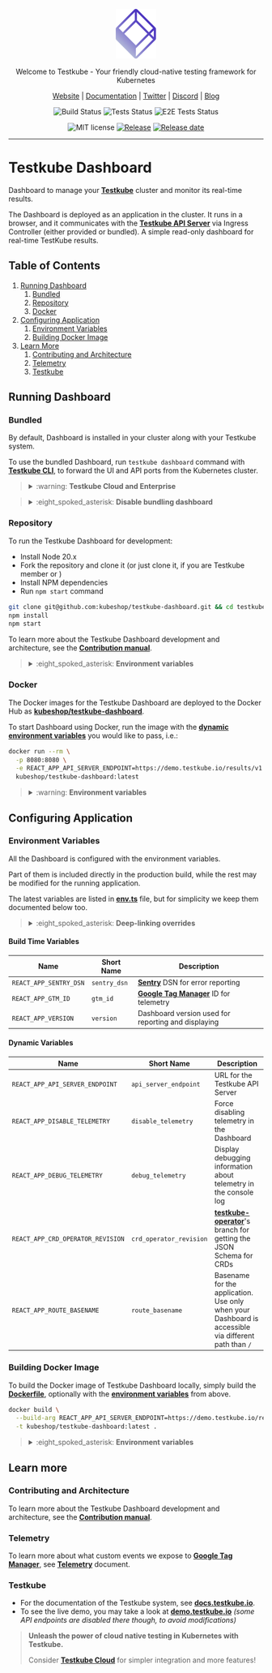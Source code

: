 <p align="center">
  <img src="docs/testkube-logo.svg" alt="Testkube Logo" width="80"/>
</p>

<p align="center">
  Welcome to Testkube - Your friendly cloud-native testing framework for Kubernetes
</p>

<p align="center">
  <a href="https://testkube.io">Website</a> |
  <a href="https://kubeshop.github.io/testkube">Documentation</a> |
  <a href="https://twitter.com/testkube_io">Twitter</a> |
  <a href="https://discord.gg/hfq44wtR6Q">Discord</a> |
  <a href="https://kubeshop.io/category/testkube">Blog</a>
</p>

<p align="center">
  <img title="Build Status" src="https://github.com/kubeshop/testkube-dashboard/actions/workflows/build.yml/badge.svg?event=push"/>
  <img title="Tests Status" src="https://github.com/kubeshop/testkube-dashboard/actions/workflows/test.yml/badge.svg?event=push"/>
  <img title="E2E Tests Status" src="https://github.com/kubeshop/testkube-dashboard/actions/workflows/pr_checks.yml/badge.svg?event=push"/>
</p>

<p align="center">
  <img title="MIT license" src="https://img.shields.io/badge/License-MIT-yellow.svg"/>
  <a href="https://github.com/kubeshop/testkube-dashboard/releases"><img title="Release" src="https://img.shields.io/github/v/release/kubeshop/testkube-dashboard"/></a>
  <a href="https://github.com/kubeshop/testkube-dashboard/releases"><img title="Release date" src="https://img.shields.io/github/release-date/kubeshop/testkube-dashboard"/></a>
</p>

<hr>

# Testkube Dashboard

Dashboard to manage your [**Testkube**](https://testkube.io) cluster and monitor its real-time results.

The Dashboard is deployed as an application in the cluster.
It runs in a browser, and it communicates with the [**Testkube API Server**](https://github.com/kubeshop/testkube) via Ingress Controller (either provided or bundled).
A simple read-only dashboard for real-time TestKube results.

## Table of Contents

1. [Running Dashboard](#running-dashboard)
   1. [Bundled](#bundled) 
   2. [Repository](#repository)
   3. [Docker](#docker)
2. [Configuring Application](#configuring-application)
   1. [Environment Variables](#environment-variables)
   2. [Building Docker Image](#building-docker-image)
3. [Learn More](#learn-more)
   1. [Contributing and Architecture](#contributing-and-architecture)
   2. [Telemetry](#telemetry)
   3. [Testkube](#testkube)

## Running Dashboard

### Bundled

By default, Dashboard is installed in your cluster along with your Testkube system.

To use the bundled Dashboard, run `testkube dashboard` command with [**Testkube CLI**](https://docs.testkube.io/articles/install-cli/),
to forward the UI and API ports from the Kubernetes cluster.

> <details>
> <summary>:warning: <strong>Testkube Cloud and Enterprise</strong></summary>
> <br>
> 
> This Dashboard works only for the Testkube Open Source installations.
> To manage the Testkube in Enterprise or Cloud offering, use their corresponding dashboards:
> * [**cloud.testkube.io**](https://cloud.testkube.io?utm_source=github-dashboard) for Testkube Cloud
> * Your Enterprise URL for Testkube Enterprise
> </details>

> <details>
> <summary>:eight_spoked_asterisk: <strong>Disable bundling dashboard</strong></summary>
> <br>
> 
> To disable Dashboard installation with the Testkube system, you may use `testkube-dashboard.enabled=false` value in the [**Helm chart**](https://github.com/kubeshop/helm-charts/tree/main/charts/testkube).
> </details>

### Repository

To run the Testkube Dashboard for development:
* Install Node 20.x
* Fork the repository and clone it (or just clone it, if you are Testkube member or )
* Install NPM dependencies
* Run `npm start` command

```bash
git clone git@github.com:kubeshop/testkube-dashboard.git && cd testkube-dashboard
npm install
npm start
```

To learn more about the Testkube Dashboard development and architecture, see the [**Contribution manual**](CONTRIBUTING.md).

> <details>
> <summary>:eight_spoked_asterisk: <strong>Environment variables</strong></summary>
> <br>
> 
> To configure your [**environment variables**](#environment-variables), either:
> * create `.env` file in the repository, or
> * export the environment variables globally
> 
> You may use both [**build time**](#build-time-variables) and [**dynamic variables**](#dynamic-variables) here.
>
> Please note, that you may want to use [**Create React App's varisbles**](https://create-react-app.dev/docs/advanced-configuration/) too,
> i.e. `BROWSER=none` to avoid opening the browser.
> </details>

### Docker

The Docker images for the Testkube Dashboard are deployed to the Docker Hub as [**kubeshop/testkube-dashboard**](https://hub.docker.com/r/kubeshop/testkube-dashboard).

To start Dashboard using Docker, run the image with the [**dynamic environment variables**](#dynamic-variables) you would like to pass, i.e.:

```bash
docker run --rm \
  -p 8080:8080 \
  -e REACT_APP_API_SERVER_ENDPOINT=https://demo.testkube.io/results/v1 \
  kubeshop/testkube-dashboard:latest
```

> <details>
> <summary>:warning: <strong>Environment variables</strong></summary>
> <br>
> 
> To override the [**build time environment variables**](#build-time-variables) too, you need to [**build the Docker image**](#building-docker-image) on your own.
> </details>

## Configuring Application

### Environment Variables

All the Dashboard is configured with the environment variables.

Part of them is included directly in the production build,
while the rest may be modified for the running application.

The latest variables are listed in [**env.ts**](packages/web/src/env.ts) file,
but for simplicity we keep them documented below too.

> <details>
> <summary>:eight_spoked_asterisk: <strong>Deep-linking overrides</strong></summary>
> <br>
> 
> You may temporarily override the variables in the running application using the query string.
> The Dashboard seeks for query params starting with `~` and try to override any matching known variable.
>
> The query param name should be a variable name,
> but for simplicity it may omit `REACT_APP_` prefix and is case-insensitive.
> Short name from the tables above may be used.
> 
> As an example, to change the API endpoint, you may use `https://demo.testkube.io?~api_server_endpoint=http://localhost:8088`.
> </details>

#### Build Time Variables

| Name                   | Short Name   | Description                                                               |
|------------------------|--------------|---------------------------------------------------------------------------|
| `REACT_APP_SENTRY_DSN` | `sentry_dsn` | [**Sentry**](https://sentry.io/) DSN for error reporting                  |
| `REACT_APP_GTM_ID`     | `gtm_id`     | [**Google Tag Manager**](https://tagmanager.google.com/) ID for telemetry |
| `REACT_APP_VERSION`    | `version`    | Dashboard version used for reporting and displaying                       |

#### Dynamic Variables

| Name                              | Short Name              | Description                                                                                                                               |
|-----------------------------------|-------------------------|-------------------------------------------------------------------------------------------------------------------------------------------|
| `REACT_APP_API_SERVER_ENDPOINT`   | `api_server_endpoint`   | URL for the Testkube API Server                                                                                                           |
| `REACT_APP_DISABLE_TELEMETRY`     | `disable_telemetry`     | Force disabling telemetry in the Dashboard                                                                                                |
| `REACT_APP_DEBUG_TELEMETRY`       | `debug_telemetry`       | Display debugging information about telemetry in the console log                                                                          |
| `REACT_APP_CRD_OPERATOR_REVISION` | `crd_operator_revision` | [**testkube-operator**](https://github.com/kubeshop/testkube-operator/tree/main/config/crd)'s branch for getting the JSON Schema for CRDs |
| `REACT_APP_ROUTE_BASENAME`        | `route_basename`        | Basename for the application. Use only when your Dashboard is accessible via different path than `/`                                      |

### Building Docker Image

To build the Docker image of Testkube Dashboard locally,
simply build the [**Dockerfile**](Dockerfile), optionally with the [**environment variables**](#environment-variables) from above.

```bash
docker build \
  --build-arg REACT_APP_API_SERVER_ENDPOINT=https://demo.testkube.io/results/v1 \
  -t kubeshop/testkube-dashboard:latest .
```

> <details>
> <summary>:eight_spoked_asterisk: <strong>Environment variables</strong></summary>
> <br>
> 
> When you are building images with `docker build`, you may either both set the [**build time variables**](#build-time-variables),
> and set defaults for the [**dynamic variables**](#dynamic-variables).
> </details>

## Learn more

### Contributing and Architecture

To learn more about the Testkube Dashboard development and architecture, see the [**Contribution manual**](CONTRIBUTING.md).

### Telemetry

To learn more about what custom events we expose to [**Google Tag Manager**](https://tagmanager.google.com/),
see [**Telemetry**](telemetry.md) document.

### Testkube

* For the documentation of the Testkube system, see [**docs.testkube.io**](https://docs.testkube.io).
* To see the live demo, you may take a look at [**demo.testkube.io**](https://demo.testkube.io) *(some API endpoints are disabled there though, to avoid modifications)*

> **Unleash the power of cloud native testing in Kubernetes with Testkube.**
>
> Consider [**Testkube Cloud**](https://cloud.testkube.io?utm_source=github-dashboard) for simpler integration and more features!
